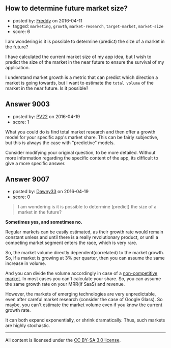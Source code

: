 ## How to determine future market size?

- posted by: [Freddy](https://stackexchange.com/users/5442051/freddy) on 2016-04-11
- tagged: `marketing`, `growth`, `market-research`, `target-market`, `market-size`
- score: 6

I am wondering is it is possible to determine (predict) the size of a market in the future?

I have calculated the current market size of my app idea, but I wish to predict the size of the market in the near future to ensure the survival of my application.

I understand market growth is a metric that can predict which direction a market is going towards, but I want to estimate the `total volume` of the market in the near future. Is it possible?


## Answer 9003

- posted by: [PV22](https://stackexchange.com/users/8264469/pv22) on 2016-04-19
- score: 1

What you could do is find total market research and then offer a growth model for your specific app's market share. This can be fairly subjective, but this is always the case with "predictive" models. 

Consider modifying your original question, to be more detailed. Without more information regarding the specific content of the app, its difficult to give a more specific answer.


## Answer 9007

- posted by: [Dawny33](https://stackexchange.com/users/6444670/dawny33) on 2016-04-19
- score: 0

<blockquote>
  <p>I am wondering is it is possible to determine (predict) the size of a
  market in the future?</p>
</blockquote>

<p><strong>Sometimes yes, and sometimes no.</strong></p>

<p>Regular markets can be easily estimated, as their growth rate would remain constant unless and until there is a really revolutionary product, or until a competing market segment enters the race, which is very rare.</p>

<p>So, the market volume directly dependent(correlated) to the market growth. So, if a market is growing at 3% per quarter, then you can assume the same increase in volume. </p>

<p>And you can divide the volume accordingly in case of a <a href="https://en.wikipedia.org/wiki/Perfect_competition" rel="nofollow">non-competitive market</a>. In most cases you can't calculate your share. So, you can assume the same growth rate on your MRR(if SaaS) and revenue.</p>

<p>However, the markets of emerging technologies are very unpredictable, even after careful market research (consider the case of Google Glass). So maybe, you can't estimate the market volume even if you know the current growth rate.</p>

<p>It can both expand exponentially, or shrink dramatically. Thus, such markets are highly stochastic.</p>




---

All content is licensed under the [CC BY-SA 3.0 license](https://creativecommons.org/licenses/by-sa/3.0/).

